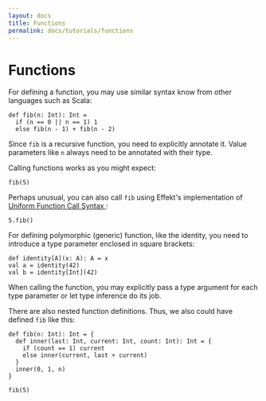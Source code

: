 ```yaml
---
layout: docs
title: Functions
permalink: docs/tutorials/functions
---
```


# Functions

For defining a function, you may use similar syntax know from other languages such as Scala:

```
def fib(n: Int): Int =
  if (n == 0 || n == 1) 1
  else fib(n - 1) + fib(n - 2)
```

Since `fib` is a recursive function, you need to explicitly annotate it. Value parameters like `n` always need to be 
annotated with their type.

Calling functions works as you might expect:

```effekt:repl
fib(5)
```

Perhaps unusual, you can also call `fib` using Effekt's implementation of [Uniform Function Call Syntax
](https://en.wikipedia.org/wiki/Uniform_Function_Call_Syntax#cite_note-4):

```effekt:repl
5.fib()
```

For defining polymorphic (generic) function, like the identity, you need to introduce a type parameter enclosed in square brackets:

```
def identity[A](x: A): A = x
val a = identity(42)
val b = identity[Int](42)
```

When calling the function, you may explicitly pass a type argument for each type parameter or let type inference do its job.

There are also nested function definitions. Thus, we also could have defined `fib` like this:

```
def fib(n: Int): Int = {
  def inner(last: Int, current: Int, count: Int): Int = {
    if (count == 1) current
    else inner(current, last + current)
  }
  inner(0, 1, n)
}
```

```effekt:repl
fib(5)
```